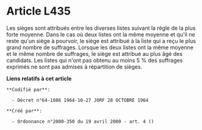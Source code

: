 # Article L435

Les sièges sont attribués entre les diverses listes suivant la règle de la plus forte moyenne. Dans le cas où deux listes ont
la même moyenne et qu'il ne reste qu'un siège à pourvoir, le siège est attribué à la liste qui a reçu le plus grand nombre de
suffrages. Lorsque les deux listes ont la même moyenne et le même nombre de suffrages, le siège est attribué au plus âgé des
candidats. Les listes qui n'ont pas obtenu au moins 5 % des suffrages exprimés ne sont pas admises à répartition de sièges.

**Liens relatifs à cet article**

	**Codifié par**:

	  - Décret n°64-1086 1964-10-27 JORF 28 OCTOBRE 1964

	**Créé par**:

	  - Ordonnance n°2000-350 du 19 avril 2000 - art. 4 ()
